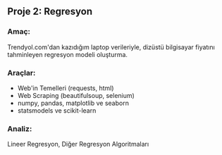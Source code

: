 ## Proje 2: Regresyon
### Amaç:
Trendyol.com'dan kazıdığım laptop verileriyle, dizüstü bilgisayar fiyatını tahminleyen regresyon modeli oluşturma.

### Araçlar:
- Web'in Temelleri (requests, html)
- Web Scraping (beautifulsoup, selenium)
- numpy, pandas, matplotlib ve seaborn
- statsmodels ve scikit-learn

### Analiz:
Lineer Regresyon, Diğer Regresyon Algoritmaları
